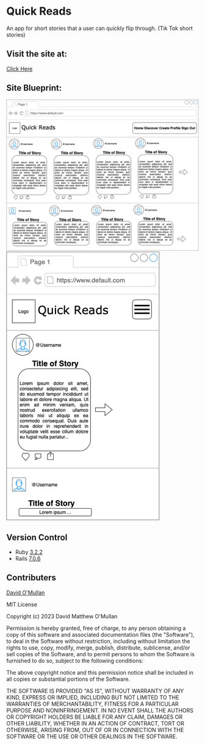 # Quick Reads
An app for short stories that a user can quickly flip through. (Tik Tok short stories)

## Visit the site at:
[Click Here](https://young-refuge-32615-373681d18f80.herokuapp.com)

## Site Blueprint:
![QuickReads Full Website Wireframe layout](app/assets/images/QRFullWebpage.drawio.png)
![QuickReads Mobile Website Wireframe layout](app/assets/images/QuickReadsMobileWebsite.drawio.png)

## Version Control

- Ruby [3.2.2](https://www.ruby-lang.org/en/news/2023/03/30/ruby-3-2-2-released/)
- Rails [7.0.6](https://rubyonrails.org/2023/6/29/Rails-7-0-6-has-been-released)

## Contributers

[David O'Mullan](https://github.com/davidomullan)

MIT License

Copyright (c) 2023 David Matthew O'Mullan

Permission is hereby granted, free of charge, to any person obtaining a copy
of this software and associated documentation files (the "Software"), to deal
in the Software without restriction, including without limitation the rights
to use, copy, modify, merge, publish, distribute, sublicense, and/or sell
copies of the Software, and to permit persons to whom the Software is
furnished to do so, subject to the following conditions:

The above copyright notice and this permission notice shall be included in all
copies or substantial portions of the Software.

THE SOFTWARE IS PROVIDED "AS IS", WITHOUT WARRANTY OF ANY KIND, EXPRESS OR
IMPLIED, INCLUDING BUT NOT LIMITED TO THE WARRANTIES OF MERCHANTABILITY,
FITNESS FOR A PARTICULAR PURPOSE AND NONINFRINGEMENT. IN NO EVENT SHALL THE
AUTHORS OR COPYRIGHT HOLDERS BE LIABLE FOR ANY CLAIM, DAMAGES OR OTHER
LIABILITY, WHETHER IN AN ACTION OF CONTRACT, TORT OR OTHERWISE, ARISING FROM,
OUT OF OR IN CONNECTION WITH THE SOFTWARE OR THE USE OR OTHER DEALINGS IN THE
SOFTWARE.
